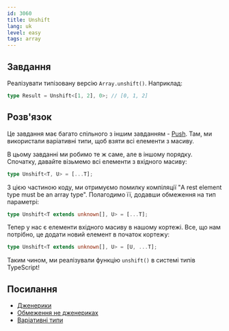 ```yaml
---
id: 3060
title: Unshift
lang: uk
level: easy
tags: array
---
```


## Завдання

Реалізувати типізовану версію `Array.unshift()`.
Наприклад:

```typescript
type Result = Unshift<[1, 2], 0>; // [0, 1, 2]
```

## Розв'язок

Це завдання має багато спільного з іншим завданням - [Push](./easy-push.md).
Там, ми використали варіативні типи, щоб взяти всі елементи з масиву.

В цьому завданні ми робимо те ж саме, але в іншому порядку.
Спочатку, давайте візьмемо всі елементи з вхідного масиву:

```typescript
type Unshift<T, U> = [...T];
```

З цією частиною коду, ми отримуємо помилку компіляції "A rest element type must be an array type".
Полагодимо її, додавши обмеження на тип параметрі:

```typescript
type Unshift<T extends unknown[], U> = [...T];
```

Тепер у нас є елементи вхідного масиву в нашому кортежі.
Все, що нам потрібно, це додати новий елемент в початок кортежу:

```typescript
type Unshift<T extends unknown[], U> = [U, ...T];
```

Таким чином, ми реалізували функцію `unshift()` в системі типів TypeScript!

## Посилання

- [Дженерики](https://www.typescriptlang.org/docs/handbook/2/generics.html)
- [Обмеження не дженериках](https://www.typescriptlang.org/docs/handbook/2/generics.html#generic-constraints)
- [Варіативні типи](https://www.typescriptlang.org/docs/handbook/release-notes/typescript-4-0.html#variadic-tuple-types)
